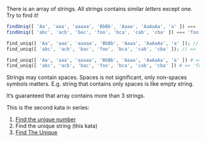 There is an array of strings. All strings contains similar _letters_ except one. Try to find it!

```javascript
findUniq([ 'Aa', 'aaa', 'aaaaa', 'BbBb', 'Aaaa', 'AaAaAa', 'a' ]) === 'BbBb'
findUniq([ 'abc', 'acb', 'bac', 'foo', 'bca', 'cab', 'cba' ]) === 'foo'
```

```php
find_uniq([ 'Aa', 'aaa', 'aaaaa', 'BbBb', 'Aaaa', 'AaAaAa', 'a' ]); // => 'BbBb'
find_uniq([ 'abc', 'acb', 'bac', 'foo', 'bca', 'cab', 'cba' ]); // => 'foo'
```

```python
find_uniq([ 'Aa', 'aaa', 'aaaaa', 'BbBb', 'Aaaa', 'AaAaAa', 'a' ]) # => 'BbBb'
find_uniq([ 'abc', 'acb', 'bac', 'foo', 'bca', 'cab', 'cba' ]) # => 'foo'
```

Strings may contain spaces. Spaces is not significant, only non-spaces symbols matters. E.g. string that contains only spaces is like empty string.

It’s guaranteed that array contains more than 3 strings.

This is the second kata in series:

1. [Find the unique number](https://www.codewars.com/kata/585d7d5adb20cf33cb000235)
2. Find the unique string (this kata)
3. [Find The Unique](https://www.codewars.com/kata/5862e0db4f7ab47bed0000e5)